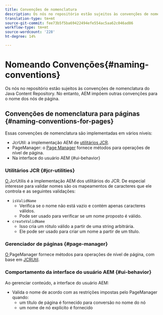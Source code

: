 ```yaml
---
title: Convenções de nomenclatura
description: Os nós no repositório estão sujeitos às convenções de nomenclatura do Java Content Repository
translation-type: tm+mt
source-git-commit: fee73b5f5ba69422494efe554ac5aa62c046ad86
workflow-type: tm+mt
source-wordcount: '228'
ht-degree: 14%

---
```



# Nomeando Convenções{#naming-conventions}

Os nós no repositório estão sujeitos às convenções de nomenclatura do Java Content Repository. No entanto, AEM impõem outras convenções para o nome dos nós de página.

## Convenções de nomenclatura para páginas {#naming-conventions-for-pages}

Essas convenções de nomenclatura são implementadas em vários níveis:

* JcrUtil: a implementação AEM de [utilitários JCR](#jcr-utilities).
* PageManager: o [Page Manager](#page-manager) fornece métodos para operações de nível de página.
* Na interface do usuário AEM {#ui-behavior}

### Utilitários JCR {#jcr-utilities}

[O ](https://helpx.adobe.com/experience-manager/6-5/sites/developing/using/reference-materials/javadoc/index.html?com/day/cq/commons/jcr/JcrUtil.html) JcrUtilis é a implementação AEM dos utilitários do JCR. De especial interesse para validar nomes são os mapeamentos de caracteres que ele controla e as seguintes validações:

* `isValidName`
   * Verifica se o nome não está vazio e contém apenas caracteres válidos.
   * Pode ser usado para verificar se um nome proposto é válido.
* `createValidName`
   * Isso cria um rótulo válido a partir de uma string arbitrária.
   * Ele pode ser usado para criar um nome a partir de um título.

### Gerenciador de páginas {#page-manager}

[O ](https://helpx.adobe.com/experience-manager/6-5/sites/developing/using/reference-materials/javadoc/com/day/cq/wcm/api/PageManager.html) PageManager fornece métodos para operações de nível de página, com base em  [JCRUtil](#jcr-utilities).

### Comportamento da interface do usuário AEM {#ui-behavior}

Ao gerenciar conteúdo, a interface do usuário AEM:

* Valida o nome de acordo com as restrições impostas pelo PageManager quando:
   * um título de página é fornecido para conversão no nome do nó
   * um nome de nó explícito é fornecido

